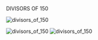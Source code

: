 DIVISORS OF 150

![divisors_of_150](https://user-images.githubusercontent.com/76009919/184927151-1870c624-2849-4edc-a55b-caee9a0f0527.png)

![divisors_of_150](https://user-images.githubusercontent.com/76009919/184927528-c5d66752-824a-4584-8ce7-b412babd99f0.png)
![divisors_of_150](https://user-images.githubusercontent.com/76009919/184927771-affa0911-6b12-4d76-a7fa-906a65d08baa.jpg)
